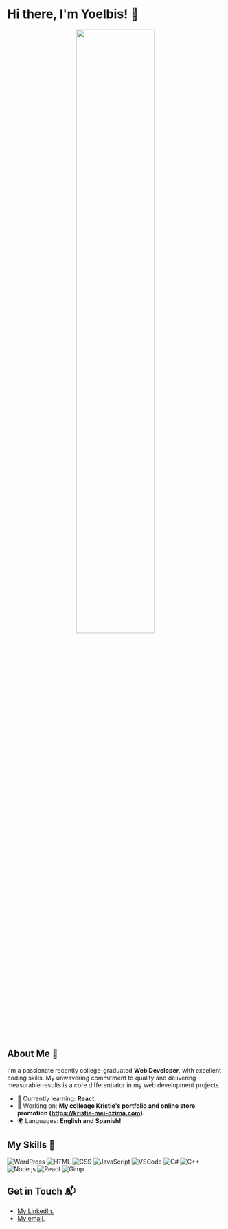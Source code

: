 
<!--
**Yoelbis/Yoelbis** is a ✨ _special_ ✨ repository because its `README.md` (this file) appears on your GitHub profile.

Here are some ideas to get you started:

- 🔭 I’m currently working on ...
- 🌱 I’m currently learning ...
- 👯 I’m looking to collaborate on ...
- 🤔 I’m looking for help with ...
- 💬 Ask me about ...
- 📫 How to reach me: ...
- 😄 Pronouns: ...
- ⚡ Fun fact: ...

![Banner Image](your_banner_image_url_here)
-->

# Hi there, I'm Yoelbis! 👋

<div align="center">
  <img src="https://github.com/user-attachments/assets/7bf336e2-78e6-41c1-9bf0-6c7348b21962" width="60%">
</div>

## About Me 🚀

I'm a passionate recently college-graduated **Web Developer**, with excellent coding skills. My unwavering commitment to quality and delivering measurable results is a core differentiator in my web development projects.

- 🌱 Currently learning: **React**.
- 🔭 Working on: **My colleage Kristie's portfolio and online store promotion (https://kristie-mei-ozima.com).**
- 🌍 Languages: **English and Spanish!**


## My Skills 🧠

![WordPress](https://img.shields.io/badge/Wordpress-21759B?style=for-the-badge&logo=wordpress&logoColor=white)
![HTML](https://img.shields.io/badge/HTML5-E34F26?style=for-the-badge&logo=html5&logoColor=white)
![CSS](https://img.shields.io/badge/-CSS-1572B6?style=flat-square&logo=css3&logoColor=white)
![JavaScript](https://img.shields.io/badge/-JavaScript-F7DF1E?style=flat-square&logo=javascript&logoColor=black)
![VSCode](https://img.shields.io/badge/VSCode-0078D4?style=for-the-badge&logo=visual%20studio%20code&logoColor=white)
![C#](https://img.shields.io/badge/C%23-239120?style=for-the-badge&logo=csharp&logoColor=white) 
![C++](https://img.shields.io/badge/C%2B%2B-00599C?style=for-the-badge&logo=c%2B%2B&logoColor=white)
![Node.js](https://img.shields.io/badge/-Node.js-339933?style=flat-square&logo=node.js&logoColor=white)
![React](https://img.shields.io/badge/-React-61DAFB?style=flat-square&logo=react&logoColor=black)
![Gimp](https://img.shields.io/badge/gimp-5C5543?style=for-the-badge&logo=gimp&logoColor=white)

<!--
*Replace the above skill badges with your own skills and expertise. To create more badges, use [checkout this repo](https://github.com/alexandresanlim/Badges4-README.md-Profile).*

## Featured Projects 💻

### [Project 1 Title](project_1_link)

![Project 1 Screenshot](project_1_screenshot_url)

**[Project 1 Title]** is a **[brief project description]** built with **[technologies used]**. This project demonstrates my ability to **[skills demonstrated by the project]**. You can check out the repository [here](project_1_repository_link).

### [Project 2 Title](project_2_link)

![Project 2 Screenshot](project_2_screenshot_url)

**[Project 2 Title]** is a **[brief project description]** built with **[technologies used]**. This project showcases my skills in **[skills demonstrated by the project]**. You can check out the repository [here](project_2_repository_link).
-->
## Get in Touch 📬

<!-- - **[Personal Website / Blog]**(your_website_or_blog_link)-->
- [My LinkedIn.](https://www.linkedin.com/in/yoelbis-galvez/)
- [My email.](mailto:yoelbiswork@gmail.com)




